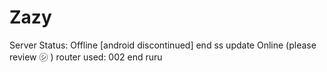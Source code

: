 # Zazy

Server Status: Offline [android discontinued] end ss update Online (please review ㋛ )
router used: 002 end ruru
